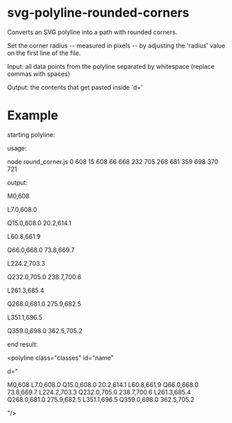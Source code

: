 # svg-polyline-rounded-corners
Converts an SVG polyline into a path with rounded corners.

Set the corner radius -- measured in pixels -- by adjusting the 'radius' value on the first line of the file.

Input: all data points from the polyline separated by whitespace (replace commas with spaces)



Output: the contents that get pasted inside 'd='

# Example

starting polyline:

<polyline class="classes" id="name"
points="
	  0,608
	 15,608
	 66,668
	232,705
	268,681
	359,698
	370,721
"/>

usage:

node round_corner.js 0 608 15 608 66 668 232 705 268 681 359 698 370 721



output:

M0,608

L7.0,608.0

Q15.0,608.0 20.2,614.1

L60.8,661.9

Q66.0,668.0 73.8,669.7

L224.2,703.3

Q232.0,705.0 238.7,700.6

L261.3,685.4

Q268.0,681.0 275.9,682.5

L351.1,696.5

Q359.0,698.0 362.5,705.2




end result:

<polyline class="classes" id="name"

d="

M0,608
L7.0,608.0
Q15.0,608.0 20.2,614.1
L60.8,661.9
Q66.0,668.0 73.8,669.7
L224.2,703.3
Q232.0,705.0 238.7,700.6
L261.3,685.4
Q268.0,681.0 275.9,682.5
L351.1,696.5
Q359.0,698.0 362.5,705.2

"/>
